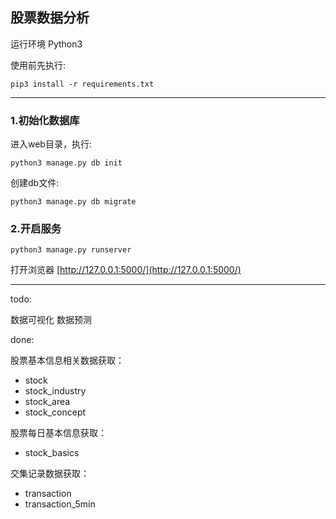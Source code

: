 ## 股票数据分析

运行环境 Python3

使用前先执行:

```
pip3 install -r requirements.txt
```

-----

### 1.初始化数据库

进入web目录，执行:

```
python3 manage.py db init
```

创建db文件:

```
python3 manage.py db migrate
```

### 2.开启服务

```
python3 manage.py runserver
```

打开浏览器 [http://127.0.0.1:5000/](http://127.0.0.1:5000/)


-----

todo:

数据可视化
数据预测

done:

股票基本信息相关数据获取：

- stock
- stock_industry
- stock_area
- stock_concept

股票每日基本信息获取：

- stock_basics

交集记录数据获取：

- transaction
- transaction_5min
